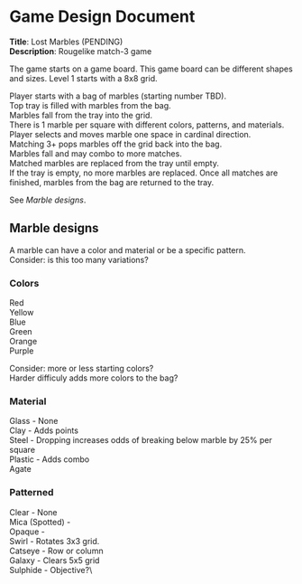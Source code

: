 # Game Design Document

<b>Title</b>: Lost Marbles (PENDING) \
<b>Description</b>: Rougelike match-3 game

The game starts on a game board. This game board can be different shapes and sizes.
Level 1 starts with a 8x8 grid.

Player starts with a bag of marbles (starting number TBD). \
Top tray is filled with marbles from the bag. \
Marbles fall from the tray into the grid. \
There is 1 marble per square with different colors, patterns, and materials. \
Player selects and moves marble one space in cardinal direction. \
Matching 3+ pops marbles off the grid back into the bag. \
Marbles fall and may combo to more matches. \
Matched marbles are replaced from the tray until empty. \
If the tray is empty, no more marbles are replaced.
Once all matches are finished, marbles from the bag are returned to the tray.

See <i>Marble designs</i>.

## Marble designs
A marble can have a color and material or be a specific pattern. \
Consider: is this too many variations?

### Colors
Red \
Yellow \
Blue \
Green \
Orange \
Purple

Consider: more or less starting colors? \
    Harder difficuly adds more colors to the bag?

### Material
Glass - None \
Clay - Adds points \
Steel - Dropping increases odds of breaking below marble by 25% per square \
Plastic - Adds combo\
Agate 

### Patterned
Clear - None\
Mica (Spotted) - \
Opaque - \
Swirl - Rotates 3x3 grid.\
Catseye - Row or column\
Galaxy - Clears 5x5 grid\
Sulphide - Objective?\
